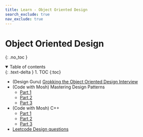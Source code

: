```yaml
---
title: Learn - Object Oriented Design
search_exclude: true
nav_exclude: true
---
```


<!-- prettier-ignore-start -->
# Object Oriented Design
{: .no_toc }

<details open markdown="block">
  <summary>
    Table of contents
  </summary>
  {: .text-delta }
1. TOC
{:toc}
</details>

<!-- prettier-ignore-end -->

-   (Design Guru) [Grokking the Object Oriented Design Interview](https://www.designgurus.io/course/grokking-the-object-oriented-design-interview)
-   (Code with Mosh) Mastering Design Patterns
    -   [Part 1](https://codewithmosh.com/p/design-patterns-part1)
    -   [Part 2](https://codewithmosh.com/p/design-patterns-part2)
    -   [Part 3](https://codewithmosh.com/p/design-patterns-part3)
-   (Code with Mosh) C++
    -   [Part 1](https://codewithmosh.com/p/ultimate-c-plus-plus-part1)
    -   [Part 2](https://codewithmosh.com/p/ultimate-c-plus-plus-part2)
    -   [Part 3](https://codewithmosh.com/p/ultimate-c-plus-plus-part3)
-   [Leetcode Design questions](https://leetcode.com/tag/design/)
